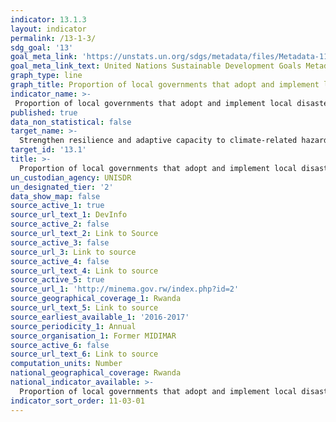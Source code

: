 ```yaml
---
indicator: 13.1.3
layout: indicator
permalink: /13-1-3/
sdg_goal: '13'
goal_meta_link: 'https://unstats.un.org/sdgs/metadata/files/Metadata-11-01-03.pdf'
goal_meta_link_text: United Nations Sustainable Development Goals Metadata (pdf 894kB)
graph_type: line
graph_title: Proportion of local governments that adopt and implement local disaster risk reduction strategies in line with national disaster risk reduction strategies
indicator_name: >-
 Proportion of local governments that adopt and implement local disaster risk reduction strategies in line with national disaster risk reduction strategies
published: true
data_non_statistical: false
target_name: >-
  Strengthen resilience and adaptive capacity to climate-related hazards and natural disasters in all countries
target_id: '13.1'
title: >-
  Proportion of local governments that adopt and implement local disaster risk reduction strategies in line with national disaster risk reduction strategies
un_custodian_agency: UNISDR
un_designated_tier: '2'
data_show_map: false
source_active_1: true
source_url_text_1: DevInfo
source_active_2: false
source_url_text_2: Link to Source
source_active_3: false
source_url_3: Link to source
source_active_4: false
source_url_text_4: Link to source
source_active_5: true
source_url_1: 'http://minema.gov.rw/index.php?id=2'
source_geographical_coverage_1: Rwanda
source_url_text_5: Link to source
source_earliest_available_1: '2016-2017'
source_periodicity_1: Annual
source_organisation_1: Former MIDIMAR
source_active_6: false
source_url_text_6: Link to source
computation_units: Number
national_geographical_coverage: Rwanda
national_indicator_available: >-
  Proportion of local governments that adopt and implement local disaster risk reduction strategies in line with national disaster risk reduction strategies
indicator_sort_order: 11-03-01
---
```

